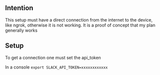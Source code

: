 ## Intention ##
This setup must have a direct connection from the internet to the device, like ngrok, otherwise it is not working.
It is a proof of concept that my plan generally works


## Setup ##
To get a connection one must set the api_token

In a console
`export SLACK_API_TOKEN=xxxxxxxxxxxx`


